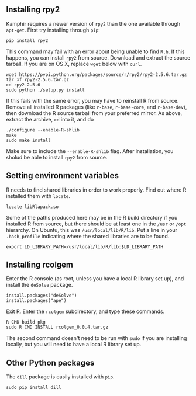 Installing rpy2 
---------------

Kamphir requires a newer version of `rpy2` than the one available
through `apt-get`. First try installing through `pip`:

    pip install rpy2

This command may fail with an error about being unable to find `R.h`. If
this happens, you can install `rpy2` from source. Download and extract
the source tarball. If you are on OS X, replace `wget` below with
`curl`.

    wget https://pypi.python.org/packages/source/r/rpy2/rpy2-2.5.6.tar.gz
    tar xf rpy2-2.5.6.tar.gz
    cd rpy2-2.5.6
    sudo python ./setup.py install

If this fails with the same error, you may have to reinstall R from
source. Remove all installed R packages (like `r-base`, `r-base-core`,
and `r-base-dev`), then download the R source tarball from your
preferred mirror. As above, extract the archive, `cd` into it, and do

    ./configure --enable-R-shlib
    make
    sudo make install

Make sure to include the `--enable-R-shlib` flag. After installation,
you sholud be able to install `rpy2` from source.

Setting environment variables
-----------------------------

R needs to find shared libraries in order to work properly. Find out
where R installed them with `locate`.

    locate libRlapack.so

Some of the paths produced here may be in the R build directory if you
installed R from source, but there should be at least one in the `/usr`
or `/opt` hierarchy. On Ubuntu, this was `/usr/local/lib/R/lib`. Put
a line in your `.bash_profile` indicating where the shared libraries are
to be found.

    export LD_LIBRARY_PATH=/usr/local/lib/R/lib:$LD_LIBRARY_PATH

Installing rcolgem
------------------

Enter the R console (as root, unless you have a local R library set up),
and install the `deSolve` package.

    install.packages("deSolve")
    install.packages("ape")

Exit R. Enter the `rcolgem` subdirectory, and type these commands.

    R CMD build pkg
    sudo R CMD INSTALL rcolgem_0.0.4.tar.gz

The second command doesn't need to be run with `sudo` if you are
installing locally, but you will need to have a local R library set up.

Other Python packages
---------------------

The `dill` package is easily installed with `pip`.

    sudo pip install dill
